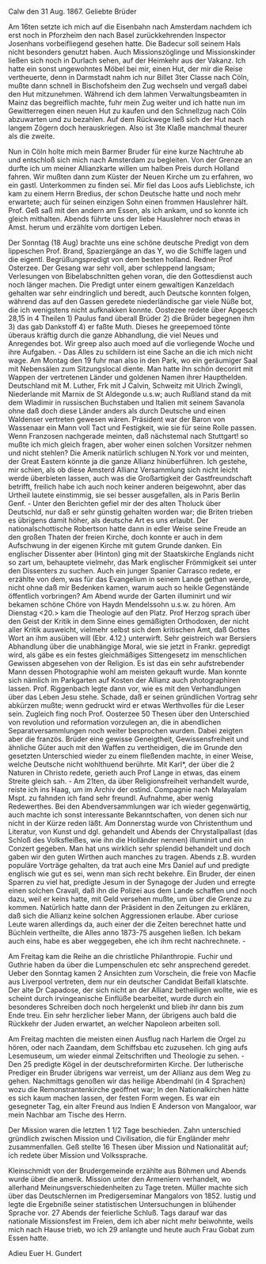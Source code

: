  Calw den 31 Aug. 1867.
Geliebte Brüder

Am 16ten setzte ich mich auf die Eisenbahn nach Amsterdam nachdem ich erst noch in Pforzheim den nach Basel zurückkehrenden Inspector Josenhans vorbeifliegend gesehen hatte. Die Badecur soll seinem Hals nicht besonders genutzt haben. Auch Missionszöglinge und Missionskinder ließen sich noch in Durlach sehen, auf der Heimkehr aus der Vakanz. Ich hatte ein sonst ungewohntes Möbel bei mir, einen Hut, der mir die Reise vertheuerte, denn in Darmstadt nahm ich nur Billet 3ter Classe nach Cöln, mußte dann schnell in Bischofsheim den Zug wechseln und vergaß dabei den Hut mitzunehmen. Während ich dem lahmen Verwaltungsbeamten in Mainz das begreiflich machte, fuhr mein Zug weiter und ich hatte nun im Gewitterregen einen neuen Hut zu kaufen und den Schnellzug nach Cöln abzuwarten und zu bezahlen. Auf dem Rückwege ließ sich der Hut nach langem Zögern doch herauskriegen. Also ist 3te Klaße manchmal theurer als die zweite.

Nun in Cöln holte mich mein Barmer Bruder für eine kurze Nachtruhe ab und entschloß sich mich nach Amsterdam zu begleiten. Von der Grenze an durfte ich um meiner Allianzkarte willen um halben Preis durch Holland fahren. Wir mußten dann zum Küster der Neuen Kirche um zu erfahren, wo ein gastl. Unterkommen zu finden sei. Mir fiel das Loos aufs Lieblichste, ich kam zu einem Herrn Bredius, der schon Deutsche hatte und noch mehr erwartete; auch für seinen einzigen Sohn einen frommen Hauslehrer hält. Prof. Geß saß mit den andern am Essen, als ich ankam, und so konnte ich gleich mithalten. Abends führte uns der liebe Hauslehrer noch etwas in Amst. herum und erzählte vom dortigen Leben.

Der Sonntag (18 Aug) brachte uns eine schöne deutsche Predigt von dem lippeschen Prof. Brand, Spaziergänge an das Y, wo die Schiffe lagen und die eigentl. Begrüßungspredigt von dem besten holland. Redner Prof Osterzee. Der Gesang war sehr voll, aber schleppend langsam; Verlesungen von Bibelabschnitten gehen voran, die den Gottesdienst auch noch länger machen. Die Predigt unter einem gewaltigen Kanzeldach gehalten war sehr eindringlich und beredt, auch Deutsche konnten folgen, während das auf den Gassen geredete niederländische gar viele Nüße bot, die ich wenigstens nicht aufknakken konnte. Oostezee redete über Apgesch 28,15 in 4 Theilen 1) Paulus fand überall Brüder 2) die Brüder begegnen ihm 3) das gab Dankstoff 4) er faßte Muth. Dieses he greepemoed tönte überaus kräftig durch die ganze Abhandlung, die viel Neues und Anregendes bot. Wir greep also auch moed auf die vorliegende Woche und ihre Aufgaben. - Das Alles zu schildern ist eine Sache an die ich mich nicht wage. Am Montag den 19 fuhr man also in den Park, wo ein geräumiger Saal mit Nebensälen zum Sitzungslocal diente. Man hatte ihn schön decorirt mit Wappen der vertretenen Länder und goldenen Namen ihrer Haupthelden. Deutschland mit M. Luther, Frk mit J Calvin, Schweitz mit Ulrich Zwingli, Niederlande mit Marnix de St Aldegonde u.s.w; auch Rußland stand da mit dem Wladimir in russischen Buchstaben und Italien mit seinem Savanola ohne daß doch diese Länder anders als durch Deutsche und einen Waldenser vertreten gewesen wären. Präsident war der Baron von Wassenaar ein Mann voll Tact und Festigkeit, wie sie für seine Rolle passen. Wenn Franzosen nachgerade meinten, daß nächstemal nach Stuttgart! so mußte ich mich gleich fragen, aber woher einen solchen Vorsitzer nehmen und nicht stehlen? Die Amerik natürlich schlugen N.York vor und meinten, der Great Eastern könnte ja die ganze Allianz hinüberführen. Ich gestehe, mir schien, als ob diese Amsterd Allianz Versammlung sich nicht leicht werde überbieten lassen, auch was die Großartigkeit der Gastfreundschaft betrifft, freilich habe ich auch noch keiner anderen beigewohnt, aber das Urtheil lautete einstimmig, sie sei besser ausgefallen, als in Paris Berlin Genf. - Unter den Berichten gefiel mir der des alten Tholuck über Deutschld, nur daß er sehr günstig gehalten worden war; die Briten trieben es übrigens damit höher, als deutsche Art es uns erlaubt. Der nationalschottische Robertson hatte dann in edler Weise seine Freude an den großen Thaten der freien Kirche, doch konnte er auch in dem Aufschwung in der eigenen Kirche mit gutem Grunde danken. Ein englischer Dissenter aber (Hinton) ging mit der Staatskirche Englands nicht so zart um, behauptete vielmehr, das Mark englischer Frömmigkeit sei unter den Dissenters zu suchen. Auch ein junger Spanier Carrasco redete, er erzählte von dem, was für das Evangelium in seinem Lande gethan werde, nicht ohne daß mir Bedenken kamen, warum auch so heikle Gegenstände öffentlich vorbringen? Am Abend wurde der Garten illuminirt und wir bekamen schöne Chöre von Haydn Mendelssohn u.s.w. zu hören. Am Dienstag <20.> kam die Theologie auf den Platz. Prof Herzog sprach über den Geist der Kritik in dem Sinne eines gemäßigten Orthodoxen, der nicht aller Kritik ausweicht, vielmehr selbst sich dem kritischen Amt, daß Gottes Wort an ihm ausüben will (Ebr. 4.12.) unterwirft. Sehr geistreich war Bersiers Abhandlung über die unabhängige Moral, wie sie jetzt in Frankr. gepredigt wird, als gäbe es ein festes gleichmäßiges Sittengesetz im menschlichen Gewissen abgesehen von der Religion. Es ist das ein sehr aufstrebender Mann dessen Photographie wohl am meisten gekauft wurde. Man konnte sich nämlich im Parkgarten auf Kosten der Allianz auch photographiren lassen. Prof. Riggenbach legte dann vor, wie es mit den Verhandlungen über das Leben Jesu stehe. Schade, daß er seinen gründlichen Vortrag sehr abkürzen mußte; wenn gedruckt wird er etwas Werthvolles für die Leser sein. Zugleich fing noch Prof. Oosterzee 50 Thesen über den Unterschied von revolution und reformation vorzulegen an, die in abendlichen Separatversammlungen noch weiter besprochen wurden. Dabei zeigten aber die französ. Brüder eine gewisse Geneigtheit, Gewissensfreiheit und ähnliche Güter auch mit den Waffen zu vertheidigen, die im Grunde den gesetzten Unterschied wieder zu einem fließenden machte, in einer Weise, welche Deutsche nicht wohlthuend berührte. Mit Karl*, der über die 2 Naturen in Christo redete, gerieth auch Prof Lange in etwas, das einem Streite gleich sah. - Am 21ten, da über Religionsfreiheit verhandelt wurde, reiste ich ins Haag, um im Archiv der ostind. Compagnie nach Malayalam Mspt. zu fahnden ich fand sehr freundl. Aufnahme, aber wenig Redewerthes. Bei den Abendversammlungen war ich wieder gegenwärtig, auch machte ich sonst interessante Bekanntschaften, von denen sich nur nicht in der Kürze reden läßt. Am Donnerstag wurde von Christenthum und Literatur, von Kunst und dgl. gehandelt und Abends der Chrystallpallast (das Schloß des Volksfleißes, wie ihn die Holländer nennen) illuminirt und ein Conzert gegeben. Man hat uns wirklich sehr splendid behandelt und doch gaben wir den guten Wirthen auch manches zu tragen. Abends z.B. wurden populäre Vorträge gehalten, da trat auch eine Mrs Daniel auf und predigte englisch wie gut es sei, wenn man sich recht bekehre. Ein Bruder, der einen Sparren zu viel hat, predigte Jesum in der Synagoge der Juden und erregte einen solchen Cravall, daß ihn die Polizei aus dem Lande schaffen und noch dazu, weil er keins hatte, mit Geld versehen mußte, um über die Grenze zu kommen. Natürlich hatte dann der Präsident in den Zeitungen zu erklären, daß sich die Allianz keine solchen Aggressionen erlaube. Aber curiose Leute waren allerdings da, auch einer der die Zeiten berechnet hatte und Büchlein vertheilte, die Alles anno 1873-75 ausgehen ließen. Ich bekam auch eins, habe es aber weggegeben, ehe ich ihm recht nachrechnete. -

Am Freitag kam die Reihe an die christliche Philanthropie. Fuchir und Guthrie haben da über die Lumpenschulen etc sehr ansprechend geredet. Ueber den Sonntag kamen 2 Ansichten zum Vorschein, die freie von Macfie aus Liverpool vertreten, dem nur ein deutscher Candidat Beifall klatschte. Der alte Dr Capadose, der sich nicht an der Allianz betheiligen wollte, wie es scheint durch irvingeanische Einflüße bearbeitet, wurde durch ein besonderes Schreiben doch noch hergelenkt und blieb ihr dann bis zum Ende treu. Ein sehr herzlicher lieber Mann, der übrigens auch bald die Rückkehr der Juden erwartet, an welcher Napoleon arbeiten soll.

Am Freitag machten die meisten einen Ausflug nach Harlem die Orgel zu hören, oder nach Zaandam, dem Schiffsbau etc zuzusehen. Ich ging aufs Lesemuseum, um wieder einmal Zeitschriften und Theologie zu sehen. - 
Den 25 predigte Kögel in der deutschreformirten Kirche. Der lutherische Prediger ein Bruder übrigens war verreist, um der Allianz aus dem Weg zu gehen. Nachmittags genoßen wir das heilige Abendmahl (in 4 Sprachen) wozu die Remonstrantenkirche geöffnet war; In den Nationalkirchen hätte es sich kaum machen lassen, der festen Form wegen. Es war ein gesegneter Tag, ein alter Freund aus Indien E Anderson von Mangaloor, war mein Nachbar am Tische des Herrn.

Der Mission waren die letzten 1 1/2 Tage beschieden. Zahn unterschied gründlich zwischen Mission und Civilisation, die für Engländer mehr zusammenfallen. Geß stellte 16 Thesen über Mission und Nationalität auf; ich redete über Mission und Volkssprache.

Kleinschmidt von der Brudergemeinde erzählte aus Böhmen und Abends wurde über die amerik. Mission unter den Armeniern verhandelt, wo allerhand Meinungsverschiedenheiten zu Tage treten. Müller machte sich über das Deutschlernen im Predigerseminar Mangalors von 1852. lustig und legte die Ergebniße seiner statistischen Untersuchungen in blühender Sprache vor. 27 Abends der feierliche Schluß. Tags darauf war das nationale Missionsfest im Freien, dem ich aber nicht mehr beiwohnte, weils mich nach Hause trieb, wo ich 29 anlangte und heute auch Frau Gobat zum Essen hatte.

 Adieu
 Euer
 H. Gundert
